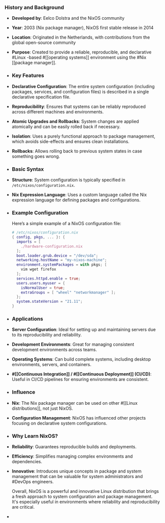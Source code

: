 ### **History and Background**
- **Developed by**: Eelco Dolstra and the NixOS community
- **Year**: 2003 (Nix package manager), NixOS first stable release in 2014
- **Location**: Originated in the Netherlands, with contributions from the global open-source community
- **Purpose**: Created to provide a reliable, reproducible, and declarative #Linux -based #[[operating systems]] environment using the #Nix [[package manager]].
- ### **Key Features**
- **Declarative Configuration**: The entire system configuration (including packages, services, and configuration files) is described in a single declarative specification file.
- **Reproducibility**: Ensures that systems can be reliably reproduced across different machines and environments.
- **Atomic Upgrades and Rollbacks**: System changes are applied atomically and can be easily rolled back if necessary.
- **Isolation**: Uses a purely functional approach to package management, which avoids side-effects and ensures clean installations.
- **Rollbacks**: Allows rolling back to previous system states in case something goes wrong.
- ### **Basic Syntax**
- **Structure**: System configuration is typically specified in `/etc/nixos/configuration.nix`.
- **Nix Expression Language**: Uses a custom language called the Nix expression language for defining packages and configurations.
- ### **Example Configuration**
  
  Here’s a simple example of a NixOS configuration file:
  
  ```nix
  # /etc/nixos/configuration.nix
  { config, pkgs, ... }: {
    imports = [ 
      ./hardware-configuration.nix
    ];
    boot.loader.grub.device = "/dev/sda";
    networking.hostName = "my-nixos-machine";
    environment.systemPackages = with pkgs; [
      vim wget firefox
    ];
    services.httpd.enable = true;
    users.users.myuser = {
      isNormalUser = true;
      extraGroups = [ "wheel" "networkmanager" ];
    };
    system.stateVersion = "21.11";
  }
  ```
- ### **Applications**
- **Server Configuration**: Ideal for setting up and maintaining servers due to its reproducibility and reliability.
- **Development Environments**: Great for managing consistent development environments across teams.
- **Operating Systems**: Can build complete systems, including desktop environments, servers, and containers.
- **#[[Continuous Integration]] / #[[Continuous Deployment]] (CI/CD)**: Useful in CI/CD pipelines for ensuring environments are consistent.
- ### **Influence**
- **Nix**: The Nix package manager can be used on other #[[Linux distributions]], not just NixOS.
- **Configuration Management**: NixOS has influenced other projects focusing on declarative system configurations.
- ### **Why Learn NixOS?**
- **Reliability**: Guarantees reproducible builds and deployments.
- **Efficiency**: Simplifies managing complex environments and dependencies.
- **Innovative**: Introduces unique concepts in package and system management that can be valuable for system administrators and #DevOps engineers.
  
  Overall, NixOS is a powerful and innovative Linux distribution that brings a fresh approach to system configuration and package management. It's especially useful in environments where reliability and reproducibility are critical.
-